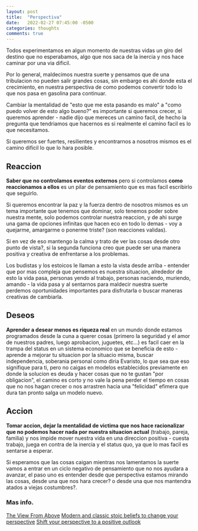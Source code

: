 ```yaml
---
layout: post
title:  "Perspectiva"
date:   2022-02-27 07:45:00 -0500
categories: thoughts
comments: true
---
```


Todos experimentamos en algun momento de nuestras vidas un giro del destino que no esperabamos, algo que nos saca de la inercia y nos hace caminar por una via dificil.

Por lo general, maldecimos nuestra suerte y pensamos que de una tribulacion no pueden salir grandes cosas, sin embargo es ahi donde esta el crecimiento, en nuestra perspectiva de como podemos convertir todo lo que nos pasa en gasolina para continuar.

Cambiar la mentalidad de "esto que me esta pasando es malo" a "como puedo volver de esto algo bueno?" es importante si queremos crecer, si queremos aprender - nadie dijo que mereces un camino facil, de hecho la pregunta que tendriamos que hacernos es si realmente el camino facil es lo que necesitamos.

Si queremos ser fuertes, resilientes y encontrarnos a nosotros mismos es el camino dificil lo que lo hara posible.

## Reaccion

**Saber que no controlamos eventos externos** pero si controlamos **como reaccionamos a ellos** es un pilar de pensamiento que es mas facil escribirlo que seguirlo.

Si queremos encontrar la paz y la fuerza dentro de nosotros mismos es un tema importante que tenemos que dominar, solo tenemos poder sobre nuestra mente, solo podemos controlar nuestra reaccion, y de ahi surge una gama de opciones infinitas que hacen eco en todo lo demas - voy a quejarme, amargarme o ponerme triste? (son reacciones validas).

Si en vez de eso mantengo la calma y trato de ver las cosas desde otro punto de vista?, si la segunda funciona creo que puede ser una manera positiva y creativa de enfrentarse a los problemas.

Los budistas y los estoicos le llaman a esto la vista desde arriba - entender que por mas compleja que pensemos es nuestra situacion, alrededor de esto la vida pasa, personas yendo al trabajo, personas naciendo, muriendo, amando - la vida pasa y al sentarnos para maldecir nuestra suerte perdemos oportunidades importantes para disfrutarla o buscar maneras creativas de cambiarla.

## Deseos

**Aprender a desear menos es riqueza real** en un mundo donde estamos programados desde la cuna a querer cosas (primero la seguridad y el amor de nuestros padres, luego aprobacion, juguetes, etc...) es facil caer en la trampa del status en un sistema economico que se beneficia de esto - aprende a mejorar tu situacion por la situacio misma, buscar independencia, soberania personal como diria Evaristo, lo que sea que eso signifique para ti, pero no caigas en modelos establecidos previamente en donde la solucion es deuda y hacer cosas que no te gustan "por obligacion", el camino es corto y no vale la pena perder el tiempo en cosas que no nos hagan crecer o nos arrastren hacia una "felicidad" efimera que dura tan pronto salga un modelo nuevo.

## Accion

**Tomar accion, dejar la mentalidad de victima que nos hace racionalizar que no podemos hacer nada por nuestra situacion actual** (trabajo, pareja, familia) y nos impide mover nuestra vida en una direccion positiva - cuesta trabajo, juega en contra de la inercia y el status quo, ya que lo mas facil es sentarse a esperar.

Si esperamos que las cosas caigan mientras nos lamentamos la suerte vamos a entrar en un ciclo negativo de pensamiento que no nos ayudara a avanzar, el paso uno es entender desde que perspectiva estamos mirando las cosas, desde una que nos hara crecer? o desde una que nos mantendra atados a viejas costumbres?.

### Mas info.
[The View From Above](https://tricycle.org/magazine/view-above/)
[Modern and classic stoic beliefs to change your perspective](https://medium.com/the-ascent/modern-and-classic-stoic-beliefs-that-change-your-perspective-on-life-dc676132f0f3)
[Shift your perspective to a positive outlook](https://www.masterclass.com/articles/how-to-shift-your-perspective-to-have-a-positive-outlook#how-to-shift-your-perspective-to-have-a-positive-outlook)

